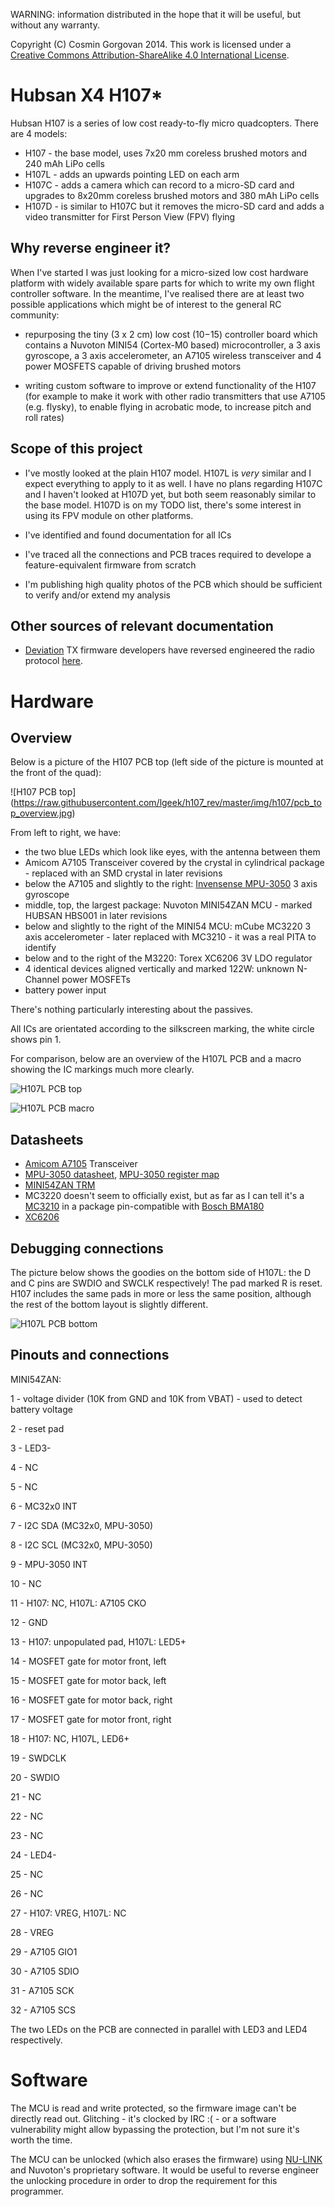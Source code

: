WARNING: information distributed in the hope that it will be useful, but without any warranty.

Copyright (C) Cosmin Gorgovan 2014. This work is licensed under a [Creative Commons Attribution-ShareAlike 4.0 International License](https://creativecommons.org/licenses/by-sa/4.0/).

Hubsan X4 H107*
===============

Hubsan H107 is a series of low cost ready-to-fly micro quadcopters. There are 4 models:

* H107 - the base model, uses 7x20 mm coreless brushed motors and 240 mAh LiPo cells
* H107L - adds an upwards pointing LED on each arm
* H107C - adds a camera which can record to a micro-SD card and upgrades to 8x20mm coreless brushed motors and 380 mAh LiPo cells
* H107D - is similar to H107C but it removes the micro-SD card and adds a video transmitter for First Person View (FPV) flying


Why reverse engineer it?
------------------------

When I've started I was just looking for a micro-sized low cost hardware platform with widely available spare parts for which to write my own flight controller software. In the meantime, I've realised there are at least two possible applications which might be of interest to the general RC community:

* repurposing the tiny (3 x 2 cm) low cost ($10-$15) controller board which contains a Nuvoton MINI54 (Cortex-M0 based) microcontroller, a 3 axis gyroscope, a 3 axis accelerometer, an A7105 wireless transceiver and 4 power MOSFETS capable of driving brushed motors

* writing custom software to improve or extend functionality of the H107 (for example to make it work with other radio transmitters that use A7105 (e.g. flysky), to enable flying in acrobatic mode, to increase pitch and roll rates)


Scope of this project
---------------------

* I've mostly looked at the plain H107 model. H107L is *very* similar and I expect everything to apply to it as well. I have no plans regarding H107C and I haven't looked at H107D yet, but both seem reasonably similar to the base model. H107D is on my TODO list, there's some interest in using its FPV module on other platforms.

* I've identified and found documentation for all ICs

* I've traced all the connections and PCB traces required to develope a feature-equivalent firmware from scratch

* I'm publishing high quality photos of the PCB which should be sufficient to verify and/or extend my analysis


Other sources of relevant documentation
---------------------------------------

* [Deviation](http://www.deviationtx.com) TX firmware developers have reversed engineered the radio protocol [here](https://bitbucket.org/PhracturedBlue/deviation/src/3b623a8d08f5ba5184b1a1fdb545ad255c07ded5/doc/Hubsan.txt?at=default).


Hardware
========

Overview
--------

Below is a picture of the H107 PCB top (left side of the picture is mounted at the front of the quad):

![H107 PCB top]
(https://raw.githubusercontent.com/lgeek/h107_rev/master/img/h107/pcb_top_overview.jpg)

From left to right, we have:

* the two blue LEDs which look like eyes, with the antenna between them
* Amicom A7105 Transceiver covered by the crystal in cylindrical package - replaced with an SMD crystal in later revisions
* below the A7105 and slightly to the right: [Invensense MPU-3050](https://www.invensense.com/products/motion-tracking/3-axis/mpu-3050/) 3 axis gyroscope
* middle, top, the largest package: Nuvoton MINI54ZAN MCU - marked HUBSAN HBS001 in later revisions
* below and slightly to the right of the MINI54 MCU: mCube MC3220 3 axis accelerometer - later replaced with MC3210 - it was a real PITA to identify
* below and to the right of the M3220: Torex XC6206 3V LDO regulator
* 4 identical devices aligned vertically and marked 122W: unknown N-Channel power MOSFETs
* battery power input

There's nothing particularly interesting about the passives.

All ICs are orientated according to the silkscreen marking, the white circle shows pin 1.

For comparison, below are an overview of the H107L PCB and a macro showing the IC markings much more clearly. 

![H107L PCB top](https://raw.githubusercontent.com/lgeek/h107_rev/master/img/h107l/pcb_top_overview.jpg)

![H107L PCB macro](https://raw.githubusercontent.com/lgeek/h107_rev/master/img/h107l/pcb_top_macro.jpg)


Datasheets
----------

* [Amicom A7105](http://www.guiott.com/CleaningRobot/G-Control/DataSheets/RicevitoreTelecomando_a7105.pdf) Transceiver
* [MPU-3050 datasheet](https://www.invensense.com/wp-content/uploads/2015/02/PS-MPU-3050A-00-v2-7.pdf), [MPU-3050 register map](https://www.invensense.com/wp-content/uploads/2015/02/MPU-3050-Register-Map.pdf)
* [MINI54ZAN TRM](http://www.keil.com/dd/docs/datashts/nuvoton/mini51/da00-mini51_52_54c1.pdf)
* MC3220 doesn't seem to officially exist, but as far as I can tell it's a [MC3210](http://www.mcubemems.com/wp-content/uploads/2014/06/MC3210-Datasheet-APS-048-0005v1.6.pdf) in a package pin-compatible with [Bosch BMA180](http://irtfweb.ifa.hawaii.edu/~tcs3/jumpman/jumppc/1107-BMA180/BMA180-DataSheet-v2.5.pdf)
* [XC6206](http://www.torex.co.jp/english/products/voltage_regulators/data/XC6206.pdf)


Debugging connections
---------------------

The picture below shows the goodies on the bottom side of H107L: the D and C pins are SWDIO and SWCLK respectively! The pad marked R is reset. H107 includes the same pads in more or less the same position, although the rest of the bottom layout is slightly different.

![H107L PCB bottom](https://raw.githubusercontent.com/lgeek/h107_rev/master/img/h107l/pcb_bottom_overview.jpg)


Pinouts and connections
-----------------------

MINI54ZAN:

1 - voltage divider (10K from GND and 10K from VBAT) - used to detect battery voltage

2 - reset pad

3 - LED3-

4 - NC

5 - NC

6 - MC32x0 INT

7 - I2C SDA (MC32x0, MPU-3050)

8 - I2C SCL (MC32x0, MPU-3050)


9  - MPU-3050 INT

10 - NC

11 - H107: NC, H107L: A7105 CKO

12 - GND

13 - H107: unpopulated pad, H107L: LED5+

14 - MOSFET gate for motor front, left

15 - MOSFET gate for motor back, left

16 - MOSFET gate for motor back, right


17 - MOSFET gate for motor front, right

18 - H107: NC, H107L, LED6+

19 - SWDCLK

20 - SWDIO

21 - NC

22 - NC

23 - NC

24 - LED4-


25 - NC

26 - NC

27 - H107: VREG, H107L: NC

28 - VREG

29 - A7105 GIO1

30 - A7105 SDIO

31 - A7105 SCK

32 - A7105 SCS


The two LEDs on the PCB are connected in parallel with LED3 and LED4 respectively.


Software
========

The MCU is read and write protected, so the firmware image can't be directly read out. Glitching - it's clocked by IRC :( - or a software vulnerability might allow bypassing the protection, but I'm not sure it's worth the time.

The MCU can be unlocked (which also erases the firmware) using [NU-LINK](http://www.digikey.co.uk/product-detail/en/NU-LINK/NU-LINK-ND/3065246) and Nuvoton's proprietary software. It would be useful to reverse engineer the unlocking procedure in order to drop the requirement for this programmer.

